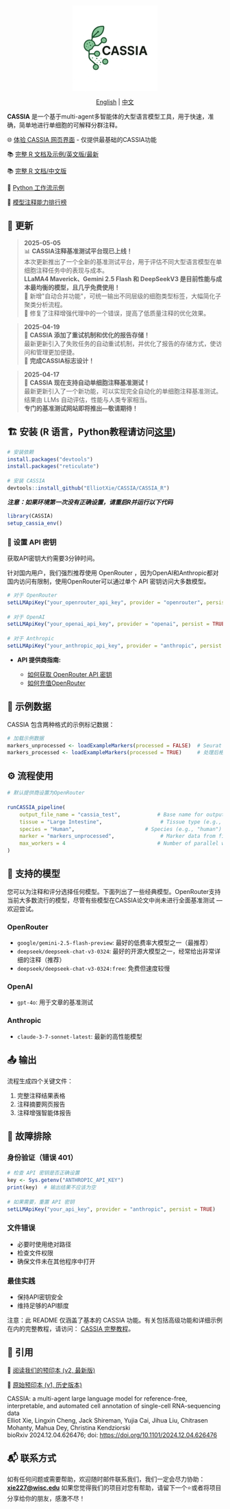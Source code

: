<div align="center">

<img src="CASSIA_python/logo2.png" width="200" style="vertical-align: middle;" />

[English](README.md) | [中文](README_CN.md)

</div>

**CASSIA** 是一个基于multi-agent多智能体的大型语言模型工具，用于快速，准确，简单地进行单细胞的可解释分群注释。

🌐 [体验 CASSIA 网页界面](https://cassiacell.com/) - 仅提供最基础的CASSIA功能

📚 [完整 R 文档及示例/英文版/最新](https://cassia-documentation-en-new.vercel.app/)

📚 [完整 R 文档/中文版](https://cassia-documentation-cn.vercel.app/)

📝 [Python 工作流示例](https://github.com/ElliotXie/CASSIA/blob/main/CASSIA_example/CASSIA_python_tutorial.ipynb)

🤖 [模型注释能力排行榜](https://sc-llm-benchmark.com/methods/cassia)



## 📰 更新

> **2025-05-05**  
> 📊 **CASSIA注释基准测试平台现已上线！**  
> 本次更新推出了一个全新的基准测试平台，用于评估不同大型语言模型在单细胞注释任务中的表现与成本。  
> **LLaMA4 Maverick、Gemini 2.5 Flash 和 DeepSeekV3 是目前性能与成本最均衡的模型，且几乎免费使用！**  
> 🔧 新增"自动合并功能"，可统一输出不同层级的细胞类型标签，大幅简化子聚类分析流程。  
> 🐛 修复了注释增强代理中的一个错误，提高了低质量注释的优化效果。

> **2025-04-19**  
> 🔄 **CASSIA 添加了重试机制和优化的报告存储！**  
> 最新更新引入了失败任务的自动重试机制，并优化了报告的存储方式，使访问和管理更加便捷。  
> 🎨 **完成CASSIA标志设计！**

> **2025-04-17**  
> 🚀 **CASSIA 现在支持自动单细胞注释基准测试！**  
> 最新更新引入了一个新功能，可以实现完全自动化的单细胞注释基准测试。结果由 LLMs 自动评估，性能与人类专家相当。  
> **专门的基准测试网站即将推出—敬请期待！**


## 🏗️ 安装 (R 语言，Python教程请访问[这里](https://github.com/ElliotXie/CASSIA/blob/main/CASSIA_example/CASSIA_python_tutorial.ipynb))

```R
# 安装依赖
install.packages("devtools")
install.packages("reticulate")

# 安装 CASSIA
devtools::install_github("ElliotXie/CASSIA/CASSIA_R")
```

***注意：如果环境第一次没有正确设置，请重启R并运行以下代码***

```R
library(CASSIA)
setup_cassia_env()
```

### 🔑 设置 API 密钥

获取API密钥大约需要3分钟时间。

针对国内用户，我们强烈推荐使用 OpenRouter ，因为OpenAI和Anthropic都对国内访问有限制，使用OpenRouter可以通过单个 API 密钥访问大多数模型。

```R
# 对于 OpenRouter
setLLMApiKey("your_openrouter_api_key", provider = "openrouter", persist = TRUE)

# 对于 OpenAI
setLLMApiKey("your_openai_api_key", provider = "openai", persist = TRUE)

# 对于 Anthropic
setLLMApiKey("your_anthropic_api_key", provider = "anthropic", persist = TRUE)
```


- **API 提供商指南:**

	- [如何获取 OpenRouter API 密钥](https://openrouter.ai/settings/keys)
 	- [如何充值OpenRouter](https://zhuanlan.zhihu.com/p/1898753591528908109)



## 🧬 示例数据

CASSIA 包含两种格式的示例标记数据：
```R
# 加载示例数据
markers_unprocessed <- loadExampleMarkers(processed = FALSE)  # Seurat findallmarkers 输出文件
markers_processed <- loadExampleMarkers(processed = TRUE)     # 处理后格式
```

## ⚙️ 流程使用

```R
# 默认提供商设置为OpenRouter

runCASSIA_pipeline(
    output_file_name = "cassia_test",            # Base name for output files
    tissue = "Large Intestine",                   # Tissue type (e.g., "brain")
    species = "Human",              		 # Species (e.g., "human")
    marker = "markers_unprocessed",               # Marker data from findallmarker
    max_workers = 4                              # Number of parallel workers
)
```

## 🤖 支持的模型

您可以为注释和评分选择任何模型。下面列出了一些经典模型。OpenRouter支持当前大多数流行的模型，尽管有些模型在CASSIA论文中尚未进行全面基准测试 — 欢迎尝试。


### OpenRouter
- `google/gemini-2.5-flash-preview`: 最好的低费率大模型之一（最推荐）
- `deepseek/deepseek-chat-v3-0324`: 最好的开源大模型之一，经常给出非常详细的注释（推荐）
- `deepseek/deepseek-chat-v3-0324:free`: 免费但速度较慢

### OpenAI
- `gpt-4o`: 用于文章的基准测试

### Anthropic
- `claude-3-7-sonnet-latest`: 最新的高性能模型

## 📤 输出

流程生成四个关键文件：
1. 完整注释结果表格
2. 注释摘要网页报告
3. 注释增强智能体报告

## 🧰 故障排除

### 身份验证（错误 401）
```R
# 检查 API 密钥是否正确设置
key <- Sys.getenv("ANTHROPIC_API_KEY")
print(key)  # 输出结果不应该为空

# 如果需要，重置 API 密钥
setLLMApiKey("your_api_key", provider = "anthropic", persist = TRUE)
```

### 文件错误
- 必要时使用绝对路径
- 检查文件权限
- 确保文件未在其他程序中打开

### 最佳实践
- 保持API密钥安全
- 维持足够的API额度


注意：此 README 仅涵盖了基本的 CASSIA 功能。有关包括高级功能和详细示例在内的完整教程，请访问：
[CASSIA 完整教程](https://cassia-documentation-en-new.vercel.app/)。

## 📖 引用

📖 [阅读我们的预印本 (v2, 最新版)](https://www.biorxiv.org/content/10.1101/2024.12.04.626476v2)
 
📖 [原始预印本 (v1, 历史版本)](https://www.biorxiv.org/content/10.1101/2024.12.04.626476v1)

CASSIA: a multi-agent large language model for reference-free, interpretable, and automated cell annotation of single-cell RNA-sequencing data  
Elliot Xie, Lingxin Cheng, Jack Shireman, Yujia Cai, Jihua Liu, Chitrasen Mohanty, Mahua Dey, Christina Kendziorski  
bioRxiv 2024.12.04.626476; doi: https://doi.org/10.1101/2024.12.04.626476

## 📬 联系方式

如有任何问题或需要帮助，欢迎随时邮件联系我们，我们一定会尽力协助：
**xie227@wisc.edu** 
如果您觉得我们的项目对您有帮助，请留下一个⭐或者将项目分享给你的朋友，感激不尽！
